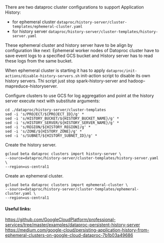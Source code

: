There are two dataproc cluster configurations to support Application History:
- for ephemeral cluster `dataproc/history-server/cluster-templates/ephemeral-cluster.yaml`
- for history server `dataproc/history-server/cluster-templates/history-server.yaml`

These ephemeral cluster and history server have to be align by configuration like next: 
Ephemeral worker nodes of Datoproc cluster have to save event logs to a specified GCS bucket and 
History server has to read these logs from the same bucket.

When ephemeral cluster is starting it has to apply `dataproc/init-actions/disable-history-servers.sh` init-action 
script to disable its own history servers. Thi script just stop spark-history-server and hadoop-mapreduce-historyserver.

Configure clusters to use GCS for log aggregation and point at the history server execute next with substitute arguments:
```
cd ./dataproc/history-server/cluster-templates
sed -i 's/PROJECT/${PROJECT_ID}/g' *
sed -i 's/HISTORY_BUCKET/${HISTORY_BUCKET_NAME}/g' *
sed -i 's/HISTORY_SERVER/${HISTORY_SERVER_NAME}/g' *
sed -i 's/REGION/${HISTORY_REGION}/g' *
sed -i 's/ZONE/${HISTORY_ZONE}/g' *
sed -i 's/SUBNET/${HISTORY_SUBNET_ID}/g' *
```


Create the history server.
```
gcloud beta dataproc clusters import history-server \
--source=dataproc/history-server/cluster-templates/history-server.yaml \
--region=us-central1
```

Create an ephemeral cluster.
```
gcloud beta dataproc clusters import ephemeral-cluster \
--source=dataproc/history-server/cluster-templates/ephemeral-cluster.yaml \
--region=us-central1
```

#### Useful links:
https://github.com/GoogleCloudPlatform/professional-services/tree/master/examples/dataproc-persistent-history-server
https://medium.com/google-cloud/persisting-application-history-from-ephemeral-clusters-on-google-cloud-dataproc-7b1b03a49686